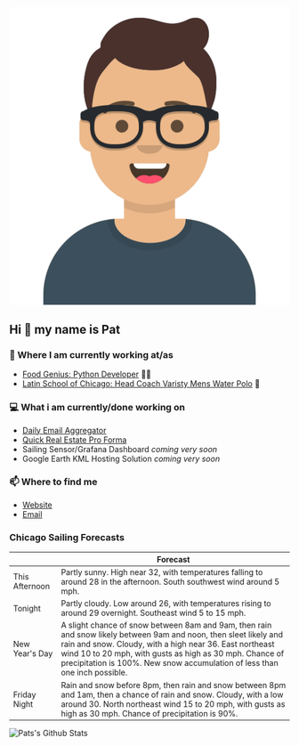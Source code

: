 [![Social banner for p-j-falconer](https://raw.githubusercontent.com/P-J-FALCONER/P-J-FALCONER/master/assets/avataaars.svg)](https://patfalconer.com/)
## Hi :wave: my name is Pat

### 💼 Where I am currently working at/as
- [Food Genius: Python Developer](https://getfoodgenius.com/) 🍔🐍
- [Latin School of Chicago: Head Coach Varisty Mens Water Polo](https://www.latinschool.org/) 🤽


### 💻 What i am currently/done working on
 - [Daily Email Aggregator](https://github.com/P-J-FALCONER/dott_daily_mail)
 - [Quick Real Estate Pro Forma](https://github.com/P-J-FALCONER/henry)
 - Sailing Sensor/Grafana Dashboard *coming very soon*
 - Google Earth KML Hosting Solution *coming very soon*

### 📫 Where to find me
 - [Website](https://patfalconer.com/)
 - [Email](mailto:patrick.j.falconer@gmail.com)


### Chicago Sailing Forecasts
|   | Forecast  |
|---|---|
| This Afternoon | Partly sunny. High near 32, with temperatures falling to around 28 in the afternoon. South southwest wind around 5 mph. |
| Tonight | Partly cloudy. Low around 26, with temperatures rising to around 29 overnight. Southeast wind 5 to 15 mph. |
| New Year&#39;s Day | A slight chance of snow between 8am and 9am, then rain and snow likely between 9am and noon, then sleet likely and rain and snow. Cloudy, with a high near 36. East northeast wind 10 to 20 mph, with gusts as high as 30 mph. Chance of precipitation is 100%. New snow accumulation of less than one inch possible. |
| Friday Night | Rain and snow before 8pm, then rain and snow between 8pm and 1am, then a chance of rain and snow. Cloudy, with a low around 30. North northeast wind 15 to 20 mph, with gusts as high as 30 mph. Chance of precipitation is 90%. |

![Pats's Github Stats](https://github-readme-stats.vercel.app/api?username=p-j-falconer&show_icons=true&theme=radical)
